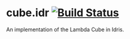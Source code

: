 # cube.idr [![Build Status](https://travis-ci.org/aatxe/cube-idr.svg?branch=master)](https://travis-ci.org/aatxe/cube.idr) #

An implementation of the Lambda Cube in Idris.
